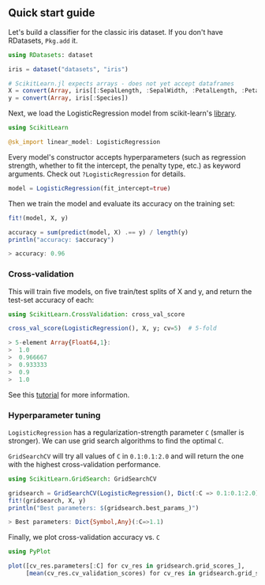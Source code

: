 Quick start guide
-----

Let's build a classifier for the classic iris dataset. If you don't have
RDatasets, `Pkg.add` it.

```julia
using RDatasets: dataset

iris = dataset("datasets", "iris")

# ScikitLearn.jl expects arrays - does not yet accept dataframes
X = convert(Array, iris[[:SepalLength, :SepalWidth, :PetalLength, :PetalWidth]])
y = convert(Array, iris[:Species])
```

Next, we load the LogisticRegression model from scikit-learn's [library](models.md).

```julia
using ScikitLearn

@sk_import linear_model: LogisticRegression
```

Every model's constructor accepts hyperparameters (such as regression
strength, whether to fit the intercept, the penalty type, etc.) as
keyword arguments.  Check out `?LogisticRegression` for details.

```julia
model = LogisticRegression(fit_intercept=true)
```

Then we train the model and evaluate its accuracy on the training set:

```julia
fit!(model, X, y)

accuracy = sum(predict(model, X) .== y) / length(y)
println("accuracy: $accuracy")

> accuracy: 0.96
```

### Cross-validation

This will train five models, on five train/test splits of X and y, and return
the test-set accuracy of each:

```julia
using ScikitLearn.CrossValidation: cross_val_score

cross_val_score(LogisticRegression(), X, y; cv=5)  # 5-fold

> 5-element Array{Float64,1}:
>  1.0     
>  0.966667
>  0.933333
>  0.9     
>  1.0     
```

See this [tutorial](http://scikit-learn.org/stable/modules/cross_validation.html) for more information.

### Hyperparameter tuning

`LogisticRegression` has a regularization-strength parameter `C` (smaller is
stronger). We can use grid search algorithms to find the optimal `C`.

`GridSearchCV` will try all values of `C` in `0.1:0.1:2.0` and will
return the one with the highest cross-validation performance.

```julia
using ScikitLearn.GridSearch: GridSearchCV

gridsearch = GridSearchCV(LogisticRegression(), Dict(:C => 0.1:0.1:2.0))
fit!(gridsearch, X, y)
println("Best parameters: $(gridsearch.best_params_)")

> Best parameters: Dict{Symbol,Any}(:C=>1.1)
```

Finally, we plot cross-validation accuracy vs. `C`

```julia
using PyPlot

plot([cv_res.parameters[:C] for cv_res in gridsearch.grid_scores_],
     [mean(cv_res.cv_validation_scores) for cv_res in gridsearch.grid_scores_])
```
